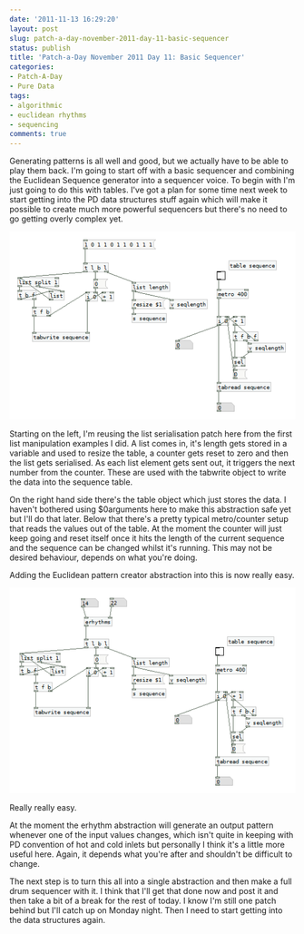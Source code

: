 ```yaml
---
date: '2011-11-13 16:29:20'
layout: post
slug: patch-a-day-november-2011-day-11-basic-sequencer
status: publish
title: 'Patch-a-Day November 2011 Day 11: Basic Sequencer'
categories:
- Patch-A-Day
- Pure Data
tags:
- algorithmic
- euclidean rhythms
- sequencing
comments: true
---
```


Generating patterns is all well and good, but we actually have to be able to play them back. I'm going to start off with a basic sequencer and combining the Euclidean Sequence generator into a sequencer voice. To begin with I'm just going to do this with tables. I've got a plan for some time next week to start getting into the PD data structures stuff again which will make it possible to create much more powerful sequencers but there's no need to go getting overly complex yet.

![Basic sequencer](/a/2011-11-13-patch-a-day-november-2011-day-11-basic-sequencer/Basic-sequencer1.png)

Starting on the left, I'm reusing the list serialisation patch here from the first list manipulation examples I did. A list comes in, it's length gets stored in a variable and used to resize the table, a counter gets reset to zero and then the list gets serialised. As each list element gets sent out, it triggers the next number from the counter. These are used with the tabwrite object to write the data into the sequence table.

On the right hand side there's the table object which just stores the data. I haven't bothered using $0arguments here to make this abstraction safe yet but I'll do that later. Below that there's a pretty typical metro/counter setup that reads the values out of the table. At the moment the counter will just keep going and reset itself once it hits the length of the current sequence and the sequence can be changed whilst it's running. This may not be desired behaviour, depends on what you're doing.

Adding the Euclidean pattern creator abstraction into this is now really easy.

![Euclidean rhythm sequencer](/a/2011-11-13-patch-a-day-november-2011-day-11-basic-sequencer/Euclidian-rhythm-sequencer.png)

Really really easy.

At the moment the erhythm abstraction will generate an output pattern whenever one of the input values changes, which isn't quite in keeping with PD convention of hot and cold inlets but personally I think it's a little more useful here. Again, it depends what you're after and shouldn't be difficult to change.

The next step is to turn this all into a single abstraction and then make a full drum sequencer with it. I think that I'll get that done now and post it and then take a bit of a break for the rest of today. I know I'm still one patch behind but I'll catch up on Monday night. Then I need to start getting into the data structures again.
